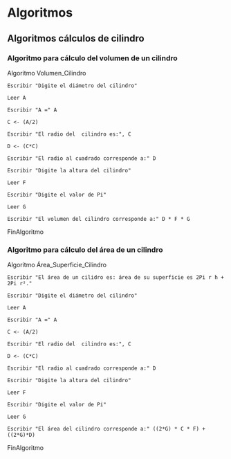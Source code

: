 # Algoritmos

## Algoritmos cálculos de cilindro 

### Algoritmo para cálculo del volumen de un cilindro 

Algoritmo Volumen_Cilindro

	Escribir "Digite el diámetro del cilindro"
	
	Leer A
	
	Escribir "A =" A
	
	C <- (A/2)
	
	Escribir "El radio del  cilindro es:", C 
	
	D <- (C*C)
	
	Escribir "El radio al cuadrado corresponde a:" D
	
	Escribir "Digite la altura del cilindro"
	
	Leer F
	
	Escribir "Digite el valor de Pi" 
	
	Leer G 
	
	Escribir "El volumen del cilindro corresponde a:" D * F * G
	
FinAlgoritmo

### Algoritmo para cálculo del área de un cilindro 

Algoritmo Área_Superficie_Cilindro

	Escribir "El área de un cilidro es: área de su superficie es 2Pi r h + 2Pi r²."
	
	Escribir "Digite el diámetro del cilindro"
	
	Leer A
	
	Escribir "A =" A
	
	C <- (A/2)
	
	Escribir "El radio del  cilindro es:", C 
	
	D <- (C*C)
	
	Escribir "El radio al cuadrado corresponde a:" D
	
	Escribir "Digite la altura del cilindro"
	
	Leer F
	
	Escribir "Digite el valor de Pi" 
	
	Leer G
	
	Escribir "El área del cilindro corresponde a:" ((2*G) * C * F) + ((2*G)*D)
	
FinAlgoritmo
